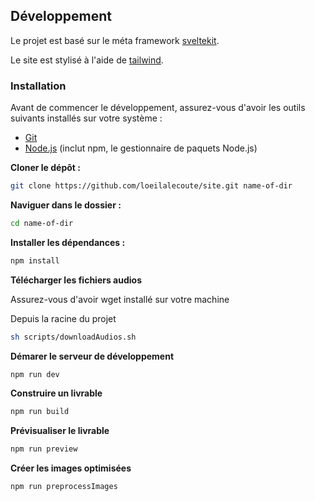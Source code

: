 ## Développement

Le projet est basé sur le méta framework [sveltekit](https://kit.svelte.dev/).

Le site est stylisé à l'aide de [tailwind](https://tailwindcss.com/).

### Installation

Avant de commencer le développement, assurez-vous d'avoir les outils suivants installés sur votre système :

- [Git](https://git-scm.com/)
- [Node.js](https://nodejs.org/en) (inclut npm, le gestionnaire de paquets Node.js)

**Cloner le dépôt :**

```bash
git clone https://github.com/loeilalecoute/site.git name-of-dir
```

**Naviguer dans le dossier :**

```bash
cd name-of-dir
```

**Installer les dépendances :**

```bash
npm install
```

**Télécharger les fichiers audios**

Assurez-vous d'avoir wget installé sur votre machine

Depuis la racine du projet

```bash
sh scripts/downloadAudios.sh
```

**Démarer le serveur de développement**

```bash
npm run dev
```

**Construire un livrable**

```bash
npm run build
```

**Prévisualiser le livrable**

```bash
npm run preview
```

**Créer les images optimisées**

```bash
npm run preprocessImages
```
